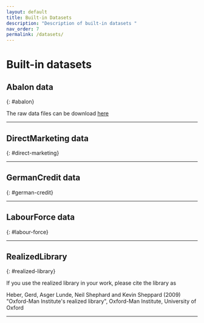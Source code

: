 ```yaml
---
layout: default
title: Built-in Datasets
description: "Description of built-in datasets "
nav_order: 7
permalink: /datasets/
---
```


# Built-in datasets

## Abalon data
{: #abalon}

The raw data files can be download [here](https://archive.ics.uci.edu/ml/datasets/Abalone)

---

## DirectMarketing data
{: #direct-marketing}

---

## GermanCredit data
{: #german-credit}

---

## LabourForce data
{: #labour-force}

---

## RealizedLibrary
{: #realized-library}

If you use the realized library in your work, please cite the library as 

Heber, Gerd, Asger Lunde, Neil Shephard and Kevin Sheppard (2009) "Oxford-Man Institute's realized library", Oxford-Man Institute, University of Oxford

---